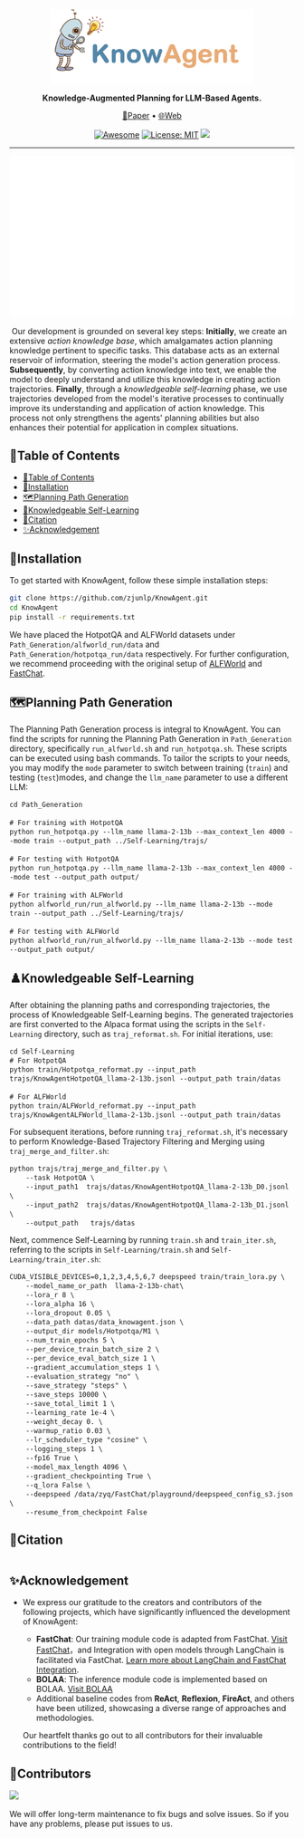 

<div align="center">
<img src="img/icon.png" width="360px">  


  **Knowledge-Augmented Planning for LLM-Based Agents.**

  <p align="center">
  <a href="https://arxiv.org/abs/xxxxx">📄Paper</a> •
  <a href="https://www.zjukg.org/project/KnowAgent/">🌐Web</a>
	</p>  

[![Awesome](https://awesome.re/badge.svg)](https://github.com/zjunlp/KnowAgent) 
[![License: MIT](https://img.shields.io/badge/License-MIT-green.svg)](https://opensource.org/licenses/MIT)
![](https://img.shields.io/github/last-commit/zjunlp/KnowAgent?color=blue) 

</div>

---

<img src="img/method.gif" alt="method"/>

​	Our development is grounded on several key steps: **Initially**, we create an extensive *action knowledge base*, which amalgamates action planning knowledge pertinent to specific tasks. This database acts as an external reservoir of information, steering the model's action generation process.  **Subsequently**, by converting action knowledge into text, we enable the model to deeply understand and utilize this knowledge in creating action trajectories. **Finally**, through a *knowledgeable self-learning* phase, we use trajectories developed from the model's iterative processes to continually improve its understanding and application of action knowledge. This process not only strengthens the agents' planning abilities but also enhances their potential for application in complex situations.



## 🌟Table of Contents

- [🌟Table of Contents](#table-of-contents)
- [🔧Installation](#installation)
- [:world_map:Planning Path Generation](#planning-path-generation)
- [📝Knowledgeable Self-Learning](#knowledgeable-self-learning)
- [🔖Citation](#citation)
- [✨Acknowledgement](#acknowledgement)


  

## 🔧Installation

To get started with KnowAgent, follow these simple installation steps:

```bash
git clone https://github.com/zjunlp/KnowAgent.git
cd KnowAgent
pip install -r requirements.txt
```

We have placed the HotpotQA and ALFWorld datasets under `Path_Generation/alfworld_run/data` and `Path_Generation/hotpotqa_run/data` respectively. For further configuration, we recommend proceeding with the original setup of [ALFWorld](https://github.com/alfworld/alfworld) and [FastChat](https://github.com/lm-sys/FastChat).

## :world_map:Planning Path Generation

The Planning Path Generation process is integral to KnowAgent. You can find the scripts for running the Planning Path Generation in `Path_Generation` directory, specifically `run_alfworld.sh` and `run_hotpotqa.sh`. These scripts can be executed using bash commands. To tailor the scripts to your needs, you may modify the `mode` parameter to switch between training (`train`) and testing (`test`)modes, and change the `llm_name` parameter to use a different LLM:

```
cd Path_Generation

# For training with HotpotQA
python run_hotpotqa.py --llm_name llama-2-13b --max_context_len 4000 --mode train --output_path ../Self-Learning/trajs/

# For testing with HotpotQA
python run_hotpotqa.py --llm_name llama-2-13b --max_context_len 4000 --mode test --output_path output/
    
# For training with ALFWorld
python alfworld_run/run_alfworld.py --llm_name llama-2-13b --mode train --output_path ../Self-Learning/trajs/

# For testing with ALFWorld
python alfworld_run/run_alfworld.py --llm_name llama-2-13b --mode test --output_path output/
```

## ♟️Knowledgeable Self-Learning

After obtaining the planning paths and corresponding trajectories, the process of Knowledgeable Self-Learning begins. The generated trajectories are first converted to the Alpaca format using the scripts in the `Self-Learning` directory, such as `traj_reformat.sh`. For initial iterations, use:

```
cd Self-Learning
# For HotpotQA
python train/Hotpotqa_reformat.py --input_path trajs/KnowAgentHotpotQA_llama-2-13b.jsonl --output_path train/datas

# For ALFWorld
python train/ALFWorld_reformat.py --input_path trajs/KnowAgentALFWorld_llama-2-13b.jsonl --output_path train/datas
```

For subsequent iterations, before running `traj_reformat.sh`, it's necessary to perform Knowledge-Based Trajectory Filtering and Merging using `traj_merge_and_filter.sh`:

```
python trajs/traj_merge_and_filter.py \
    --task HotpotQA \
    --input_path1  trajs/datas/KnowAgentHotpotQA_llama-2-13b_D0.jsonl \
    --input_path2  trajs/datas/KnowAgentHotpotQA_llama-2-13b_D1.jsonl \
    --output_path   trajs/datas 
```

Next, commence Self-Learning by running `train.sh` and `train_iter.sh`, referring to the scripts in `Self-Learning/train.sh` and `Self-Learning/train_iter.sh`:

```
CUDA_VISIBLE_DEVICES=0,1,2,3,4,5,6,7 deepspeed train/train_lora.py \
    --model_name_or_path  llama-2-13b-chat\
    --lora_r 8 \
    --lora_alpha 16 \
    --lora_dropout 0.05 \
    --data_path datas/data_knowagent.json \
    --output_dir models/Hotpotqa/M1 \
    --num_train_epochs 5 \
    --per_device_train_batch_size 2 \
    --per_device_eval_batch_size 1 \
    --gradient_accumulation_steps 1 \
    --evaluation_strategy "no" \
    --save_strategy "steps" \
    --save_steps 10000 \
    --save_total_limit 1 \
    --learning_rate 1e-4 \
    --weight_decay 0. \
    --warmup_ratio 0.03 \
    --lr_scheduler_type "cosine" \
    --logging_steps 1 \
    --fp16 True \
    --model_max_length 4096 \
    --gradient_checkpointing True \
    --q_lora False \
    --deepspeed /data/zyq/FastChat/playground/deepspeed_config_s3.json \
    --resume_from_checkpoint False 
```

## 🔖Citation

```bibtex

```

## ✨Acknowledgement

- We express our gratitude to the creators and contributors of the following projects, which have significantly influenced the development of KnowAgent:

  - **FastChat**: Our training module code is adapted from FastChat. [Visit FastChat](https://github.com/lm-sys/FastChat)，and Integration with open models through LangChain is facilitated via FastChat. [Learn more about LangChain and FastChat Integration](https://github.com/lm-sys/FastChat/blob/main/docs/langchain_integration.md).
  - **BOLAA**: The inference module code is implemented based on BOLAA. [Visit BOLAA](https://github.com/salesforce/BOLAA)
  - Additional baseline codes from **ReAct**, **Reflexion**, **FireAct**, and others have been utilized, showcasing a diverse range of approaches and methodologies.

  Our heartfelt thanks go out to all contributors for their invaluable contributions to the field!


## 🎉Contributors

<a href="https://github.com/zjunlp/knowagent/graphs/contributors">
  <img src="https://contrib.rocks/image?repo=zjunlp/knowagent" /></a>

We will offer long-term maintenance to fix bugs and solve issues. So if you have any problems, please put issues to us.  

